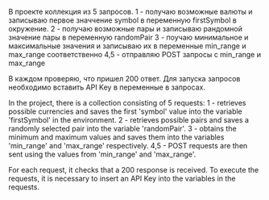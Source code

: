 В проекте коллекция из 5 запросов. 
1 - получаю возможные валюты и записываю первое значчение symbol в переменную firstSymbol в окружение. 
2 - получаю возможные пары и записываю рандомной значение пары в переменную randomPair
3 - поучаю минимальное и максимальные значения и записываю их в переменные min_range и max_range соответственно
4,5 - отправляю POST запросы с min_range и max_range

В каждом проверяю, что пришел 200 ответ. 
Для запуска запросов необходимо вставить API Key в переменные в запросах. 



In the project, there is a collection consisting of 5 requests:
1 - retrieves possible currencies and saves the first 'symbol' value into the variable 'firstSymbol' in the environment.
2 - retrieves possible pairs and saves a randomly selected pair into the variable 'randomPair'.
3 - obtains the minimum and maximum values and saves them into the variables 'min_range' and 'max_range' respectively.
4,5 - POST requests are then sent using the values from 'min_range' and 'max_range'.

For each request, it checks that a 200 response is received.
To execute the requests, it is necessary to insert an API Key into the variables in the requests.
